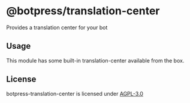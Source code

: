 # @botpress/translation-center

Provides a translation center for your bot

## Usage

This module has some built-in translation-center available from the box.

## License

botpress-translation-center is licensed under [AGPL-3.0](/LICENSE)
